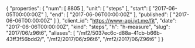 {
  "properties": {
    "num": [
      8805
    ],
    "unit": [
      "steps"
    ],
    "start": [
      "2017-06-05T00:00:00Z"
    ],
    "end": [
      "2017-06-06T00:00:00Z"
    ],
    "published": [
      "2017-06-06T00:00:00Z"
    ]
  },
  "client_id": "https://www-api.jvt.me/fit",
  "date": "2017-06-06T00:00:00Z",
  "kind": "steps",
  "h": "h-measure",
  "slug": "2017/06/z96t6",
  "aliases": [
    "/mf2/5037ec6c-d88a-41cb-b66b-43ff3f56bdd2/",
    "/mf2/2017/06/z96t6",
    "/mf2/2017/06/Z96t6"
  ]
}
